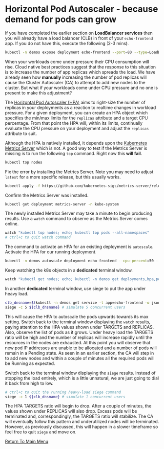 # Horizontal Pod Autoscaler - because demand for pods can grow

If you have completed the earlier section on **LoadBalancer services** then you will already have a load balancer (CLB) in front of your `echo-frontend` app.
If you do not have this, execute the following (2-3 mins).
```bash
kubectl -n demos expose deployment echo-frontend --port=80 --type=LoadBalancer
```

When your workloads come under pressure their CPU consumption will rise.
Cloud native best practices suggest that the response to this situation is to increase the number of app replicas which spreads the load.
We have already seen how **manually** increasing the number of pod replicas will cause the Cluster Autoscaler (CA) to attempt to add new nodes to the cluster.
But what if your workloads come under CPU pressure and no one is present to make this adjustment?

The [Horizontal Pod Autoscaler (HPA)](https://kubernetes.io/docs/tasks/run-application/horizontal-pod-autoscale/) aims to right-size the number of replicas in your deployments as a reaction to realtime changes in workload pressure.
For a given deployment, you can create an HPA object which specifies the min/max limits for the `replicas` attribute and a target CPU percentage.
From that point the HPA will, within its limits, continually evaluate the CPU pressure on your deployment and adjust the `replicas` attribute to suit.

Although the HPA is natively installed, it depends upon the [Kubernetes Metrics Server](https://github.com/kubernetes-sigs/metrics-server) which is not.
A good way to test if the Metrics Server is missing is to run the following `top` command.
Right now this **will fail**.
```bash
kubectl top nodes
```

Fix the error by installing the Metrics Server.
Note you may need to adjust `latest` for a more specific release, but this usually works. 
```bash
kubectl apply -f https://github.com/kubernetes-sigs/metrics-server/releases/latest/download/components.yaml
```

Confirm the Metrics Server was installed.
```bash
kubectl get deployment metrics-server -n kube-system
```

The newly installed Metrics Server may take a minute to begin producing results.
Use a `watch` command to observe as the Metrics Server comes online.
```bash
watch "kubectl top nodes; echo; kubectl top pods --all-namespaces"
# ctrl+c to quit watch command
```

The command to activate an HPA for an existing deployment is `autoscale`.
Activate the HPA for our running deployment.
```bash
kubectl -n demos autoscale deployment echo-frontend --cpu-percent=50 --min=3 --max=25
```

Keep watching the k8s objects in a **dedicated** terminal window.
```bash
watch "kubectl get nodes; echo; kubectl -n demos get deployments,hpa,pods -o wide"
```

In another **dedicated** terminal window, use siege to put the app under heavy load.
```bash
clb_dnsname=$(kubectl -n demos get service -l app=echo-frontend -o jsonpath='{.items[0].status.loadBalancer.ingress[0].hostname}')
siege -c 5 ${clb_dnsname} # simulate 5 concurrent users
```

This will cause the HPA to autoscale the pods upwards towards its max setting.
Switch back to the terminal window displaying the `watch` results, paying attention to the HPA values shown under TARGETS and REPLICAS.
Also, observe the list of pods as it grows.
Under heavy load the TARGETS ratio will be high and the number of replicas will increase rapidly until the resources in the nodes are exhausted.
At this point you will observe that new pod IP addresses are unable to be allocated and a number of pods will remain in a Pending state.
As seen in an earlier section, the CA will step in to add new nodes and within a couple of minutes all the required pods will be Running as expected.

Switch back to the terminal window displaying the `siege` results.
Instead of stopping the load entirely, which is a little unnatural, we are just going to dial it back from high to low.
```bash
# ctrl+c to quit the running heavy-load siege command
siege -c 1 ${clb_dnsname} # simulate 1 concurrent users
```

The HPA TARGETS ratio will begin to drop.
After a couple of minutes, the values shown under REPLICAS will also drop.
Excess pods will be terminated and, correspondingly, the TARGETS ratio will stabilize.
The CA will eventually follow this pattern and underutilized nodes will be terminated.
However, as previously discussed, this will happen in a slower timeframe so feel free to quit `siege` and move on.

[Return To Main Menu](/README.md)

